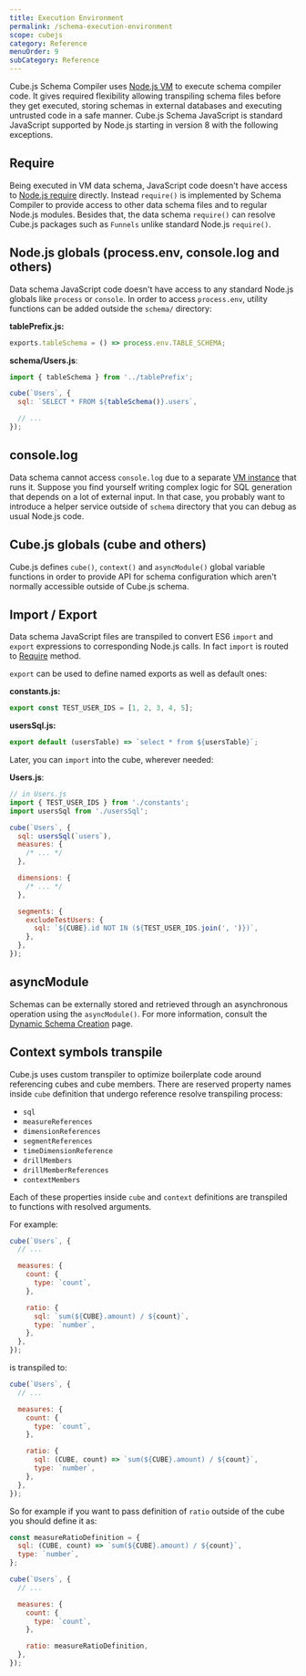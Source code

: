 ```yaml
---
title: Execution Environment
permalink: /schema-execution-environment
scope: cubejs
category: Reference
menuOrder: 9
subCategory: Reference
---
```


Cube.js Schema Compiler uses [Node.js VM](https://nodejs.org/api/vm.html) to
execute schema compiler code. It gives required flexibility allowing transpiling
schema files before they get executed, storing schemas in external databases and
executing untrusted code in a safe manner. Cube.js Schema JavaScript is standard
JavaScript supported by Node.js starting in version 8 with the following
exceptions.

## Require

Being executed in VM data schema, JavaScript code doesn't have access to
[Node.js require](https://nodejs.org/api/modules.html#modules_require_id)
directly. Instead `require()` is implemented by Schema Compiler to provide
access to other data schema files and to regular Node.js modules. Besides that,
the data schema `require()` can resolve Cube.js packages such as `Funnels`
unlike standard Node.js `require()`.

## Node.js globals (process.env, console.log and others)

Data schema JavaScript code doesn't have access to any standard Node.js globals
like `process` or `console`. In order to access `process.env`, utility functions
can be added outside the `schema/` directory:

**tablePrefix.js:**

```javascript
exports.tableSchema = () => process.env.TABLE_SCHEMA;
```

**schema/Users.js**:

```javascript
import { tableSchema } from '../tablePrefix';

cube(`Users`, {
  sql: `SELECT * FROM ${tableSchema()}.users`,

  // ...
});
```

## console.log

Data schema cannot access `console.log` due to a separate
[VM instance](https://nodejs.org/api/vm.html) that runs it. Suppose you find
yourself writing complex logic for SQL generation that depends on a lot of
external input. In that case, you probably want to introduce a helper service
outside of `schema` directory that you can debug as usual Node.js code.

## Cube.js globals (cube and others)

Cube.js defines `cube()`, `context()` and `asyncModule()` global variable
functions in order to provide API for schema configuration which aren't normally
accessible outside of Cube.js schema.

## Import / Export

Data schema JavaScript files are transpiled to convert ES6 `import` and `export`
expressions to corresponding Node.js calls. In fact `import` is routed to
[Require](#require) method.

`export` can be used to define named exports as well as default ones:

**constants.js:**

```javascript
export const TEST_USER_IDS = [1, 2, 3, 4, 5];
```

**usersSql.js:**

```javascript
export default (usersTable) => `select * from ${usersTable}`;
```

Later, you can `import` into the cube, wherever needed:

**Users.js**:

```javascript
// in Users.js
import { TEST_USER_IDS } from './constants';
import usersSql from './usersSql';

cube(`Users`, {
  sql: usersSql(`users`),
  measures: {
    /* ... */
  },

  dimensions: {
    /* ... */
  },

  segments: {
    excludeTestUsers: {
      sql: `${CUBE}.id NOT IN (${TEST_USER_IDS.join(', ')})`,
    },
  },
});
```

## asyncModule

Schemas can be externally stored and retrieved through an asynchronous operation
using the `asyncModule()`. For more information, consult the [Dynamic Schema
Creation][ref-dynamic-schemas] page.

[ref-dynamic-schemas]: /schema/dynamic-schema-creation

## Context symbols transpile

Cube.js uses custom transpiler to optimize boilerplate code around referencing
cubes and cube members. There are reserved property names inside `cube`
definition that undergo reference resolve transpiling process:

- `sql`
- `measureReferences`
- `dimensionReferences`
- `segmentReferences`
- `timeDimensionReference`
- `drillMembers`
- `drillMemberReferences`
- `contextMembers`

Each of these properties inside `cube` and `context` definitions are transpiled
to functions with resolved arguments.

For example:

```javascript
cube(`Users`, {
  // ...

  measures: {
    count: {
      type: `count`,
    },

    ratio: {
      sql: `sum(${CUBE}.amount) / ${count}`,
      type: `number`,
    },
  },
});
```

is transpiled to:

```javascript
cube(`Users`, {
  // ...

  measures: {
    count: {
      type: `count`,
    },

    ratio: {
      sql: (CUBE, count) => `sum(${CUBE}.amount) / ${count}`,
      type: `number`,
    },
  },
});
```

So for example if you want to pass definition of `ratio` outside of the cube you
should define it as:

```javascript
const measureRatioDefinition = {
  sql: (CUBE, count) => `sum(${CUBE}.amount) / ${count}`,
  type: `number`,
};

cube(`Users`, {
  // ...

  measures: {
    count: {
      type: `count`,
    },

    ratio: measureRatioDefinition,
  },
});
```
